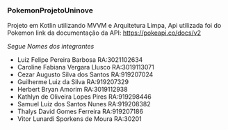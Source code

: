 ### PokemonProjetoUninove
Projeto em Kotlin utilizando MVVM e Arquitetura Limpa, Api utilizada foi do Pokemon link da documentação da API: https://pokeapi.co/docs/v2

*Segue Nomes dos integrantes*
- Luiz Felipe Pereira Barbosa RA:3021102634
- Caroline Fabiana Vergara Llusco RA:3019113071
- Cezar Augusto Silva dos Santos RA:919207024
- Guilherme Luiz da Silva RA:919207329
- Herbert Bryan Amorim RA:3019112938
- Kathlyn de Oliveira Lopes Pires RA:919298446
- Samuel Luiz dos Santos Nunes RA:919208382
- Thalys David Gomes Ferreira RA:919207186
- Vitor Lunardi Sporkens de Moura RA:30201

